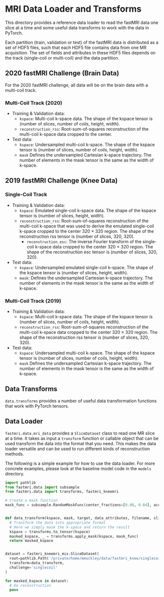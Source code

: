 # MRI Data Loader and Transforms

This directory provides a reference data loader to read the fastMRI data one slice at a time and some useful data transforms to work with the data in PyTorch.

Each partition (train, validation or test) of the fastMRI data is distributed as a set of HDF5 files, such that each HDF5 file contains data from one MR acquisition. The set of fields and attributes in these HDF5 files depends on the track (single-coil or multi-coil) and the data partition.

## 2020 fastMRI Challenge (Brain Data)

For the 2020 fastMRI challenge, all data will be on the brain data with a multi-coil track.

### Multi-Coil Track (2020)

* Training & Validation data:
  * `kspace`: Multi-coil k-space data. The shape of the kspace tensor is (number of slices, number of coils, height, width).
  * `reconstruction_rss`: Root-sum-of-squares reconstruction of the multi-coil k-space data cropped to the center.
* Test data:
  * `kspace`: Undersampled multi-coil k-space. The shape of the kspace tensor is (number of slices, number of coils, height, width).
  * `mask` Defines the undersampled Cartesian k-space trajectory. The number of elements in the mask tensor is the same as the width of k-space.

## 2019 fastMRI Challenge (Knee Data)

### Single-Coil Track

* Training & Validation data:
  * `kspace`: Emulated single-coil k-space data. The shape of the kspace tensor is (number of slices, height, width).
  * `reconstruction_rss`: Root-sum-of-squares reconstruction of the multi-coil k-space that was
    used to derive the emulated single-coil k-space cropped to the center 320 × 320 region.
    The shape of the reconstruction rss tensor is (number of slices, 320, 320).
    * `reconstruction_esc`: The inverse Fourier transform of the single-coil k-space data cropped to the center 320 × 320 region. The shape of the reconstruction esc tensor is (number of slices, 320, 320).
* Test data:
  * `kspace`: Undersampled emulated single-coil k-space. The shape of the kspace tensor is (number of slices, height, width).
  * `mask`: Defines the undersampled Cartesian k-space trajectory. The number of elements in the mask tensor is the same as the width of k-space.

### Multi-Coil Track (2019)

* Training & Validation data:
  * `kspace`: Multi-coil k-space data. The shape of the kspace tensor is (number of slices, number of coils, height, width).
  * `reconstruction_rss`: Root-sum-of-squares reconstruction of the multi-coil k-space data cropped to the center 320 × 320 region. The shape of the reconstruction rss tensor is (number of slices, 320, 320).
* Test data:
  * `kspace`: Undersampled multi-coil k-space. The shape of the kspace tensor is (number of slices, number of coils, height, width).
  * `mask` Defines the undersampled Cartesian k-space trajectory. The number of elements in the mask tensor is the same as the width of k-space.

## Data Transforms

`data.transforms` provides a number of useful data transformation functions that work with PyTorch tensors.

## Data Loader

`fastmri.data.mri_data` provides a `SliceDataset` class to read one MR slice at a time. It takes as input
a `transform` function or callable object that can be used transform the data into the format that
you need. This makes the data loader versatile and can be used to run different kinds of
reconstruction methods.

The following is a simple example for how to use the data loader. For more concrete examples,
please look at the baseline model code in the `models` directory.

```python
import pathlib
from fastmri.data import subsample
from fastmri.data import transforms, fastmri_kneemri

# Create a mask function
mask_func = subsample.RandomMaskFunc(center_fractions=[0.08, 0.04], accelerations=[4, 8])


def data_transform(kspace, mask, target, data_attributes, filename, slice_num):
  # Transform the data into appropriate format
  # Here we simply mask the k-space and return the result
  kspace = transforms.to_tensor(kspace)
  masked_kspace, _ = transforms.apply_mask(kspace, mask_func)
  return masked_kspace


dataset = fastmri_kneemri_mix.SliceDataset(
  root=pathlib.Path('/private/home/mmuckley/data/fastmri_knee/singlecoil_train'),
  transform=data_transform,
  challenge='singlecoil'
)

for masked_kspace in dataset:
  # Do reconstruction
  pass
```
